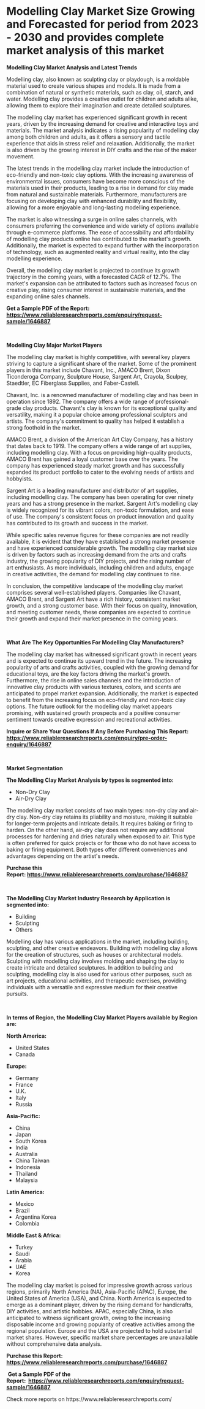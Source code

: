 <p><h1>Modelling Clay Market Size Growing and Forecasted for period from 2023 - 2030 and provides complete market analysis of this market</h1></p><p><strong>Modelling Clay Market Analysis and Latest Trends</strong></p>
<p><p>Modelling clay, also known as sculpting clay or playdough, is a moldable material used to create various shapes and models. It is made from a combination of natural or synthetic materials, such as clay, oil, starch, and water. Modelling clay provides a creative outlet for children and adults alike, allowing them to explore their imagination and create detailed sculptures.</p><p>The modelling clay market has experienced significant growth in recent years, driven by the increasing demand for creative and interactive toys and materials. The market analysis indicates a rising popularity of modelling clay among both children and adults, as it offers a sensory and tactile experience that aids in stress relief and relaxation. Additionally, the market is also driven by the growing interest in DIY crafts and the rise of the maker movement.</p><p>The latest trends in the modelling clay market include the introduction of eco-friendly and non-toxic clay options. With the increasing awareness of environmental issues, consumers have become more conscious of the materials used in their products, leading to a rise in demand for clay made from natural and sustainable materials. Furthermore, manufacturers are focusing on developing clay with enhanced durability and flexibility, allowing for a more enjoyable and long-lasting modelling experience.</p><p>The market is also witnessing a surge in online sales channels, with consumers preferring the convenience and wide variety of options available through e-commerce platforms. The ease of accessibility and affordability of modelling clay products online has contributed to the market's growth. Additionally, the market is expected to expand further with the incorporation of technology, such as augmented reality and virtual reality, into the clay modelling experience.</p><p>Overall, the modelling clay market is projected to continue its growth trajectory in the coming years, with a forecasted CAGR of 12.7%. The market's expansion can be attributed to factors such as increased focus on creative play, rising consumer interest in sustainable materials, and the expanding online sales channels.</p></p>
<p><strong>Get a Sample PDF of the Report:&nbsp; <a href="https://www.reliableresearchreports.com/enquiry/request-sample/1646887">https://www.reliableresearchreports.com/enquiry/request-sample/1646887</a></strong></p>
<p>&nbsp;</p>
<p><strong>Modelling Clay Major Market Players</strong></p>
<p><p>The modelling clay market is highly competitive, with several key players striving to capture a significant share of the market. Some of the prominent players in this market include Chavant, Inc., AMACO Brent, Dixon Ticonderoga Company, Sculpture House, Sargent Art, Crayola, Sculpey, Staedtler, EC Fiberglass Supplies, and Faber-Castell.</p><p>Chavant, Inc. is a renowned manufacturer of modelling clay and has been in operation since 1892. The company offers a wide range of professional-grade clay products. Chavant's clay is known for its exceptional quality and versatility, making it a popular choice among professional sculptors and artists. The company's commitment to quality has helped it establish a strong foothold in the market.</p><p>AMACO Brent, a division of the American Art Clay Company, has a history that dates back to 1919. The company offers a wide range of art supplies, including modelling clay. With a focus on providing high-quality products, AMACO Brent has gained a loyal customer base over the years. The company has experienced steady market growth and has successfully expanded its product portfolio to cater to the evolving needs of artists and hobbyists.</p><p>Sargent Art is a leading manufacturer and distributor of art supplies, including modelling clay. The company has been operating for over ninety years and has a strong presence in the market. Sargent Art's modelling clay is widely recognized for its vibrant colors, non-toxic formulation, and ease of use. The company's consistent focus on product innovation and quality has contributed to its growth and success in the market.</p><p>While specific sales revenue figures for these companies are not readily available, it is evident that they have established a strong market presence and have experienced considerable growth. The modelling clay market size is driven by factors such as increasing demand from the arts and crafts industry, the growing popularity of DIY projects, and the rising number of art enthusiasts. As more individuals, including children and adults, engage in creative activities, the demand for modelling clay continues to rise.</p><p>In conclusion, the competitive landscape of the modelling clay market comprises several well-established players. Companies like Chavant, AMACO Brent, and Sargent Art have a rich history, consistent market growth, and a strong customer base. With their focus on quality, innovation, and meeting customer needs, these companies are expected to continue their growth and expand their market presence in the coming years.</p></p>
<p>&nbsp;</p>
<p><strong>What Are The Key Opportunities For Modelling Clay Manufacturers?</strong></p>
<p><p>The modelling clay market has witnessed significant growth in recent years and is expected to continue its upward trend in the future. The increasing popularity of arts and crafts activities, coupled with the growing demand for educational toys, are the key factors driving the market's growth. Furthermore, the rise in online sales channels and the introduction of innovative clay products with various textures, colors, and scents are anticipated to propel market expansion. Additionally, the market is expected to benefit from the increasing focus on eco-friendly and non-toxic clay options. The future outlook for the modelling clay market appears promising, with sustained growth prospects and a positive consumer sentiment towards creative expression and recreational activities.</p></p>
<p><strong>Inquire or Share Your Questions If Any Before Purchasing This Report: <a href="https://www.reliableresearchreports.com/enquiry/pre-order-enquiry/1646887">https://www.reliableresearchreports.com/enquiry/pre-order-enquiry/1646887</a></strong></p>
<p>&nbsp;</p>
<p><strong>Market Segmentation</strong></p>
<p><strong>The Modelling Clay Market Analysis by types is segmented into:</strong></p>
<p><ul><li>Non-Dry Clay</li><li>Air-Dry Clay</li></ul></p>
<p><p>The modelling clay market consists of two main types: non-dry clay and air-dry clay. Non-dry clay retains its pliability and moisture, making it suitable for longer-term projects and intricate details. It requires baking or firing to harden. On the other hand, air-dry clay does not require any additional processes for hardening and dries naturally when exposed to air. This type is often preferred for quick projects or for those who do not have access to baking or firing equipment. Both types offer different conveniences and advantages depending on the artist's needs.</p></p>
<p><strong>Purchase this Report:&nbsp;<a href="https://www.reliableresearchreports.com/purchase/1646887">https://www.reliableresearchreports.com/purchase/1646887</a></strong></p>
<p>&nbsp;</p>
<p><strong>The Modelling Clay Market Industry Research by Application is segmented into:</strong></p>
<p><ul><li>Building</li><li>Sculpting</li><li>Others</li></ul></p>
<p><p>Modelling clay has various applications in the market, including building, sculpting, and other creative endeavors. Building with modelling clay allows for the creation of structures, such as houses or architectural models. Sculpting with modelling clay involves molding and shaping the clay to create intricate and detailed sculptures. In addition to building and sculpting, modelling clay is also used for various other purposes, such as art projects, educational activities, and therapeutic exercises, providing individuals with a versatile and expressive medium for their creative pursuits.</p></p>
<p>&nbsp;</p>
<p><strong>In terms of Region, the Modelling Clay Market Players available by Region are:</strong></p>
<p>
    <p> <strong> North America: </strong>
        <ul>
            <li>United States</li>
            <li>Canada</li>
        </ul>
        </p> 
    <p> <strong> Europe: </strong>
        <ul>
            <li>Germany</li>
            <li>France</li>
            <li>U.K.</li>
            <li>Italy</li>
            <li>Russia</li>
        </ul>
        </p> 
    <p> <strong> Asia-Pacific: </strong>
        <ul>
            <li>China</li>
            <li>Japan</li>
            <li>South Korea</li>
            <li>India</li>
            <li>Australia</li>
            <li>China Taiwan</li>
            <li>Indonesia</li>
            <li>Thailand</li>
            <li>Malaysia</li>
        </ul>
        </p> 
    <p> <strong> Latin America: </strong>
        <ul>
            <li>Mexico</li>
            <li>Brazil</li>
            <li>Argentina Korea</li>
            <li>Colombia</li>
        </ul>
        </p> 
    <p> <strong> Middle East & Africa: </strong>
        <ul>
            <li>Turkey</li>
            <li>Saudi</li>
            <li>Arabia</li>
            <li>UAE</li>
            <li>Korea</li>
        </ul>
    </p>
    </p>
<p><p>The modelling clay market is poised for impressive growth across various regions, primarily North America (NA), Asia-Pacific (APAC), Europe, the United States of America (USA), and China. North America is expected to emerge as a dominant player, driven by the rising demand for handicrafts, DIY activities, and artistic hobbies. APAC, especially China, is also anticipated to witness significant growth, owing to the increasing disposable income and growing popularity of creative activities among the regional population. Europe and the USA are projected to hold substantial market shares. However, specific market share percentages are unavailable without comprehensive data analysis.</p></p>
<p><strong>Purchase this Report: <a href="https://www.reliableresearchreports.com/purchase/1646887">https://www.reliableresearchreports.com/purchase/1646887</a></strong></p>
<p>&nbsp;<strong>Get a Sample PDF of the Report:&nbsp;&nbsp;<a href="https://www.reliableresearchreports.com/enquiry/request-sample/1646887">https://www.reliableresearchreports.com/enquiry/request-sample/1646887</a></strong></p>
<p><strong></strong></p>
<p>Check more reports on https://www.reliableresearchreports.com/</p>